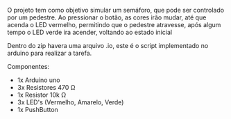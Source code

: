 O projeto tem como objetivo simular um semáforo, que pode ser controlado por um pedestre. Ao pressionar o botão, as cores irão mudar, até que acenda o LED vermelho, permitindo que o pedestre atravesse, após algum tempo o LED verde ira acender, voltando ao estado inicial

Dentro do zip havera uma arquivo .io, este é o script implementado no arduino para realizar a tarefa. 

Componentes:
  - 1x Arduino uno
  - 3x Resistores 470 Ω
  - 1x Resistor 10k Ω
  - 3x LED's (Vermelho, Amarelo, Verde)
  - 1x PushButton
  
  
